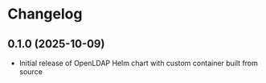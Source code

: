 # Changelog

## 0.1.0 (2025-10-09)

* Initial release of OpenLDAP Helm chart with custom container built from source
